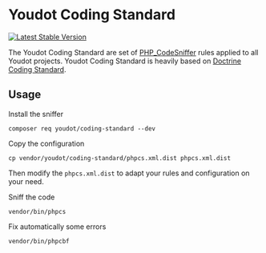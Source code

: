 # Youdot Coding Standard

[![Latest Stable Version](https://img.shields.io/packagist/v/youdot/coding-standard.svg)](https://packagist.org/packages/youdot/coding-standard)

The Youdot Coding Standard are set of [PHP_CodeSniffer](https://github.com/squizlabs/PHP_CodeSniffer) rules applied to all Youdot projects. Youdot Coding Standard is heavily based on [Doctrine Coding Standard](https://github.com/doctrine/coding-standard).

## Usage

Install the sniffer

`composer req youdot/coding-standard --dev`

Copy the configuration

`cp vendor/youdot/coding-standard/phpcs.xml.dist phpcs.xml.dist`

Then modify the `phpcs.xml.dist` to adapt your rules and configuration on your need.

Sniff the code

`vendor/bin/phpcs`

Fix automatically some errors

`vendor/bin/phpcbf`
